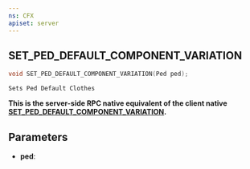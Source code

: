 ```yaml
---
ns: CFX
apiset: server
---
```

## SET_PED_DEFAULT_COMPONENT_VARIATION

```c
void SET_PED_DEFAULT_COMPONENT_VARIATION(Ped ped);
```

```
Sets Ped Default Clothes
```

**This is the server-side RPC native equivalent of the client native [SET\_PED\_DEFAULT\_COMPONENT\_VARIATION](?_0x45EEE61580806D63).**

## Parameters
* **ped**: 

